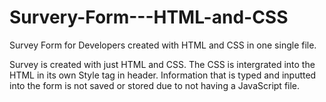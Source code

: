 # Survery-Form---HTML-and-CSS
Survey Form for Developers created with HTML and CSS in one single file. 

Survey is created with just HTML and CSS. The CSS is intergrated into the HTML in its own Style tag in header. Information that is typed and inputted into the form is not saved or stored due to not having a JavaScript file.
